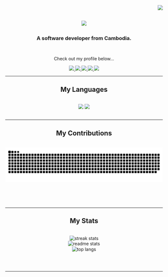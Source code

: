 <img align="right" src="https://visitor-badge.laobi.icu/badge?page_id=salesp07.salesp07" />

<h1 align="center">
    <img src="https://readme-typing-svg.herokuapp.com/?font=Righteous&size=35&center=true&vCenter=true&width=500&height=70&duration=4000&lines=Hi+From+Me+👋;+I'm+Sokla+Lor+!;You+can+call+me+CoreLaZz;" />
</h1>

<h3 align="center">A software developer from Cambodia.</h3>

<br/>

<div align="center">
 
 Check out my profile below...

 </div>
 
<div align="center"> 
  <a href="mailto:soklalor007@gmail.com" target="_blank">
    <img src="https://img.shields.io/badge/Gmail-333333?style=for-the-badge&logo=gmail&logoColor=red" />
  </a>
    <a href="https://m.facebook.com/lorsokla"  target="_blank">
    <img src="https://img.shields.io/badge/facebook-33333?style=for-the-badge&logo=facebook&logoColor=white" />
  </a>
  <a href="https://linkedin.com/in/soklalor" target="_blank">
    <img src="https://img.shields.io/badge/LinkedIn-0077B5?style=for-the-badge&logo=linkedin&logoColor=white" target="_blank" />
  </a>
  <a href="[https://corelazz.github.io](https://github.com/CoreLaZz)" target="_blank">
     <img src="https://img.shields.io/badge/Github-f1f1f1?style=for-the-badge&logo=github&logoColor=black" target="_blank" /> <!-- sqlite, safari, google-chrome are other good icon options -->
  </a>
    <a href="https://www.soklalor.me/" target="_blank">
     <img src="https://img.shields.io/badge/My Portfolio-FF5722?style=for-the-badge&logo=porfolio&logoColor=white" target="_blank" /> <!-- sqlite, safari, google-chrome are other good icon options -->
  </a>
</div>

 <hr/>
 
<h2 align="center">My Languages</h2>
<br/>
<div align="center">
    <img src="https://skillicons.dev/icons?i=react,bootstrap,mui,html,css,vscode,github,figma,tailwind,git,r" />
    <img src="https://skillicons.dev/icons?i=nodejs,python,javascript,typescript,express,firebase,mongodb,c,java,nextjs,mysql,flask" /><br>
</div>

<br/>
<hr/>

<div align="center">
  <h2> My Contributions </h2>
  <br>
  <img alt="snake eating my contributions" src="https://raw.githubusercontent.com/salesp07/salesp07/output/github-contribution-grid-snake.svg" />
  
  <br/><br/><br/>
</div>

<hr/>

<h2 align="center">My Stats </h2>
<br>
<div align=center>
  <img width=400  src="https://github-readme-streak-stats-salesp07.vercel.app/?user=salesp07&count_private=true&theme=react&border_radius=10" alt="streak stats"/> <br/>
  <img width=400 src="https://github-readme-stats-salesp07.vercel.app/api?username=salesp07&count_private=true&show_icons=true&theme=react&rank_icon=github&border_radius=10" alt="readme stats" />
  <br/>
  <img width=400 align="center" src="https://github-readme-stats-salesp07.vercel.app/api/top-langs/?username=salesp07&hide=HTML&langs_count=8&layout=compact&theme=react&border_radius=10&size_weight=0.5&count_weight=0.5&exclude_repo=github-readme-stats" alt="top langs" />
</div>

<br/><br/>

<hr/>

<br/>


<br/>
